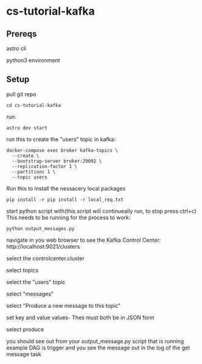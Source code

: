 # cs-tutorial-kafka

## Prereqs
astro cli 

python3 environment


## Setup

pull git repo 

```cd cs-tutorial-kafka ```

run:

```
astro dev start
```
run this to create the "users" topic in kafka:
```
docker-compose exec broker kafka-topics \                                               
  --create \
  --bootstrap-server broker:29092 \
  --replication-factor 1 \
  --partitions 1 \
  --topic users
```
Run this to install the nessacery local packages
```
pip install -r pip install -r local_req.txt
```

start python script with(this script will continueally run, to stop press ctrl+c) This needs to be running for the process to work:
```
python output_messages.py
```
navigate in you web browser to see the Kafka Control Center:
http://localhost:9021/clusters

select the controlcenter.cluster


select topics


select the "users" topic


select "messages"


select  "Produce a new message to this topic"


set key and value values- Thes must both be in JSON form


select produce

you should see out from your output_message.py script that is running 
example DAG is trigger and you see the message out in the log of the get message task
